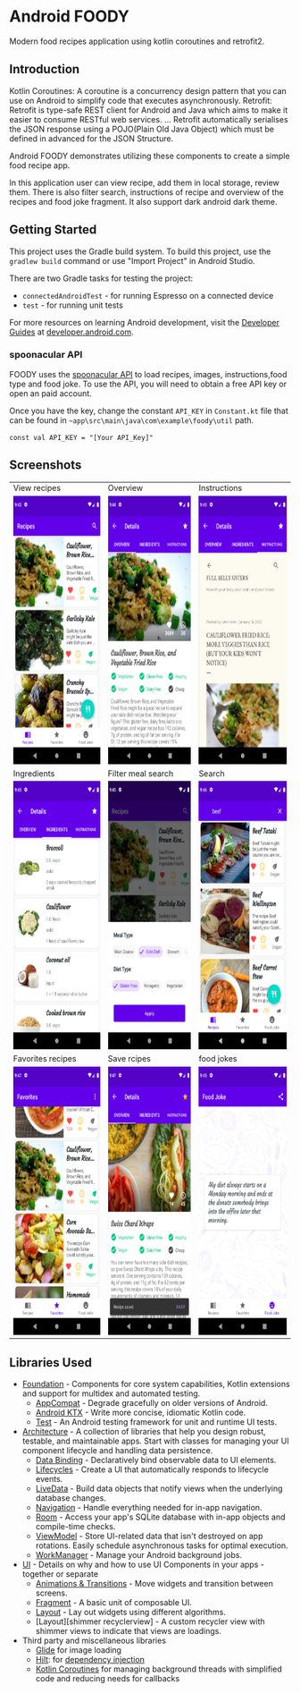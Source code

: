 Android FOODY
=================

Modern food recipes application using kotlin coroutines and retrofit2.

Introduction
------------

Kotlin Coroutines: A coroutine is a concurrency design pattern that you can use on Android to simplify code that executes asynchronously. 
Retrofit: Retrofit is type-safe REST client for Android and Java which aims to make it easier to consume RESTful web services. ... Retrofit automatically serialises the JSON response using a POJO(Plain Old Java Object) which must be defined in advanced for the JSON Structure.

Android FOODY demonstrates utilizing these components to create a simple food recipe app.


In this application user can view recipe, add them in local storage, review them.
There is also filter search, instructions of recipe and overview of the recipes and food joke fragment.
It also support dark android dark theme.


Getting Started
---------------
This project uses the Gradle build system. To build this project, use the
`gradlew build` command or use "Import Project" in Android Studio.

There are two Gradle tasks for testing the project:
* `connectedAndroidTest` - for running Espresso on a connected device
* `test` - for running unit tests

For more resources on learning Android development, visit the
[Developer Guides](https://developer.android.com/guide/) at
[developer.android.com](https://developer.android.com).

### spoonacular API


FOODY uses the [spoonacular API](https://spoonacular.com/food-api) to load recipes, images, instructions,food type and food joke. To use the API, you will need to obtain a free  API key or open an paid account.

Once you have the key, change the constant `API_KEY` in `Constant.kt` file that can be found in
`~app\src\main\java\com\example\foody\util` path.

```
const val API_KEY = "[Your API_Key]"
```



Screenshots
-----------

<table>
  <tr>
    <td>View recipes</td>
     <td>Overview</td>
     <td>Instructions</td>
  </tr>
  <tr>
    <td><img src="Images/recipes.png" width=270 height=480></td>
    <td><img src="Images/overview.png" width=270 height=480></td>
    <td><img src="Images/instruction.png" width=270 height=480></td>
  </tr>
  
   <tr>
    <td>Ingredients</td>
     <td>Filter meal search</td>
     <td>Search</td>
  </tr>
  <tr>
    <td><img src="Images/ingredients.png" width=270 height=480></td>
    <td><img src="Images/filter_meal.png" width=270 height=480></td>
    <td><img src="Images/search.png" width=270 height=480></td>
  </tr>
  
   <tr>
    <td>Favorites recipes</td>
     <td>Save rcipes</td>
     <td>food jokes</td>
  </tr>
  <tr>
    <td><img src="Images/favorites.png" width=270 height=480></td>
    <td><img src="Images/save_recipe.png" width=270 height=480></td>
    <td><img src="Images/food_joke.png" width=270 height=480></td>
  </tr>
  </table>
  
  
  

Libraries Used
--------------
* [Foundation][0] - Components for core system capabilities, Kotlin extensions and support for
  multidex and automated testing.
  * [AppCompat][1] - Degrade gracefully on older versions of Android.
  * [Android KTX][2] - Write more concise, idiomatic Kotlin code.
  * [Test][4] - An Android testing framework for unit and runtime UI tests.
* [Architecture][10] - A collection of libraries that help you design robust, testable, and
  maintainable apps. Start with classes for managing your UI component lifecycle and handling data
  persistence.
  * [Data Binding][11] - Declaratively bind observable data to UI elements.
  * [Lifecycles][12] - Create a UI that automatically responds to lifecycle events.
  * [LiveData][13] - Build data objects that notify views when the underlying database changes.
  * [Navigation][14] - Handle everything needed for in-app navigation.
  * [Room][16] - Access your app's SQLite database with in-app objects and compile-time checks.
  * [ViewModel][17] - Store UI-related data that isn't destroyed on app rotations. Easily schedule
     asynchronous tasks for optimal execution.
  * [WorkManager][18] - Manage your Android background jobs.
* [UI][30] - Details on why and how to use UI Components in your apps - together or separate
  * [Animations & Transitions][31] - Move widgets and transition between screens.
  * [Fragment][34] - A basic unit of composable UI.
  * [Layout][35] - Lay out widgets using different algorithms.
  * [Layout][shimmer recyclerview] - A custom recycler view with shimmer views to indicate that views are loadings.
* Third party and miscellaneous libraries
  * [Glide][90] for image loading
  * [Hilt][92]: for [dependency injection][93]
  * [Kotlin Coroutines][91] for managing background threads with simplified code and reducing needs for callbacks

[0]: https://developer.android.com/jetpack/components
[1]: https://developer.android.com/topic/libraries/support-library/packages#v7-appcompat
[2]: https://developer.android.com/kotlin/ktx
[4]: https://developer.android.com/training/testing/
[10]: https://developer.android.com/jetpack/arch/
[11]: https://developer.android.com/topic/libraries/data-binding/
[12]: https://developer.android.com/topic/libraries/architecture/lifecycle
[13]: https://developer.android.com/topic/libraries/architecture/livedata
[14]: https://developer.android.com/topic/libraries/architecture/navigation/
[16]: https://developer.android.com/topic/libraries/architecture/room
[17]: https://developer.android.com/topic/libraries/architecture/viewmodel
[18]: https://developer.android.com/topic/libraries/architecture/workmanager
[30]: https://developer.android.com/guide/topics/ui
[31]: https://developer.android.com/training/animation/
[34]: https://developer.android.com/guide/components/fragments
[35]: https://developer.android.com/guide/topics/ui/declaring-layout
[90]: https://bumptech.github.io/glide/
[91]: https://kotlinlang.org/docs/reference/coroutines-overview.html
[92]: https://developer.android.com/training/dependency-injection/hilt-android
[93]: https://developer.android.com/training/dependency-injection
[100]: https://github.com/sharish/ShimmerRecyclerView



